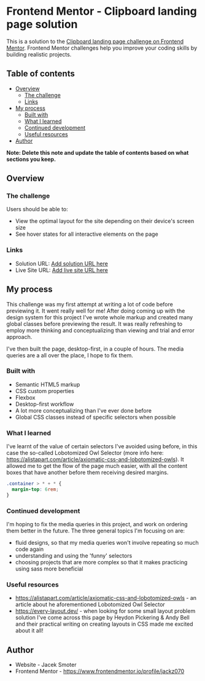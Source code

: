 # Frontend Mentor - Clipboard landing page solution

This is a solution to the [Clipboard landing page challenge on Frontend Mentor](https://www.frontendmentor.io/challenges/clipboard-landing-page-5cc9bccd6c4c91111378ecb9). Frontend Mentor challenges help you improve your coding skills by building realistic projects.

## Table of contents

- [Overview](#overview)
  - [The challenge](#the-challenge)
  - [Links](#links)
- [My process](#my-process)
  - [Built with](#built-with)
  - [What I learned](#what-i-learned)
  - [Continued development](#continued-development)
  - [Useful resources](#useful-resources)
- [Author](#author)

**Note: Delete this note and update the table of contents based on what sections you keep.**

## Overview

### The challenge

Users should be able to:

- View the optimal layout for the site depending on their device's screen size
- See hover states for all interactive elements on the page

### Links

- Solution URL: [Add solution URL here](https://github.com/jackz070/Clipboard-Landing-Page--frontendmentor-challenge)
- Live Site URL: [Add live site URL here](https://jackz070.github.io/Clipboard-Landing-Page--frontendmentor-challenge/)

## My process

This challenge was my first attempt at writing a lot of code before previewing it. It went really well for me!
After doing coming up with the design system for this project I've wrote whole markup and created many global classes before previewing the result. It was really refreshing to employ more thinking and conceptualizing than viewing and trial and error approach.

I've then built the page, desktop-first, in a couple of hours. The media queries are a all over the place, I hope to fix them.

### Built with

- Semantic HTML5 markup
- CSS custom properties
- Flexbox
- Desktop-first workflow
- A lot more conceptualizing than I've ever done before
- Global CSS classes instead of specific selectors when possible

### What I learned

I've learnt of the value of certain selectors I've avoided using before, in this case the so-called Lobotomized Owl Selector (more info here: https://alistapart.com/article/axiomatic-css-and-lobotomized-owls). It allowed me to get the flow of the page much easier, with all the content boxes that have another before them receiving desired margins.

```css
.container > * + * {
  margin-top: 6rem;
}
```

### Continued development

I'm hoping to fix the media queries in this project, and work on ordering them better in the future. The three general topics I'm focusing on are:

- fluid designs, so that my media queries won't involve repeating so much code again
- understanding and using the 'funny' selectors
- choosing projects that are more complex so that it makes practicing using sass more beneficial

### Useful resources

- https://alistapart.com/article/axiomatic-css-and-lobotomized-owls - an article about he aforementioned Lobotomized Owl Selector
- https://every-layout.dev/ - when looking for some small layout problem solution I've come across this page by Heydon Pickering & Andy Bell and their practical writing on creating layouts in CSS made me excited about it all!

## Author

- Website - Jacek Smoter
- Frontend Mentor - https://www.frontendmentor.io/profile/jackz070
